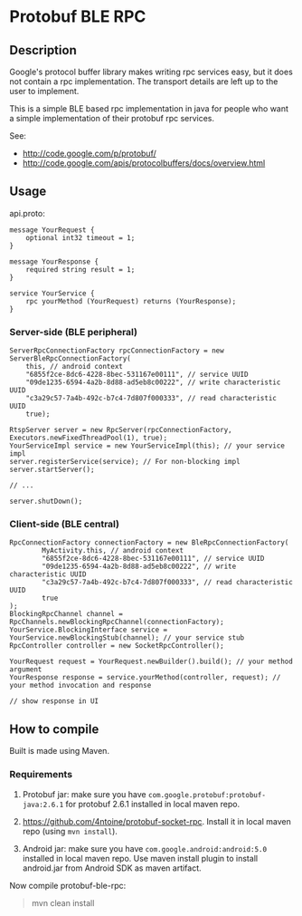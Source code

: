 # Protobuf BLE RPC

## Description

Google's protocol buffer library makes writing rpc services easy, but it does not contain a rpc implementation. The transport details are left up to the user to implement.

This is a simple BLE based rpc implementation in java for people who want a simple implementation of their protobuf rpc services.

See:
* http://code.google.com/p/protobuf/
* http://code.google.com/apis/protocolbuffers/docs/overview.html

## Usage

api.proto:
```
message YourRequest {
	optional int32 timeout = 1;
}

message YourResponse {
	required string result = 1;
}

service YourService {
	rpc yourMethod (YourRequest) returns (YourResponse);
}
```

### Server-side (BLE peripheral)

```
ServerRpcConnectionFactory rpcConnectionFactory = new ServerBleRpcConnectionFactory(
	this, // android context
    "6855f2ce-8dc6-4228-8bec-531167e00111", // service UUID
    "09de1235-6594-4a2b-8d88-ad5eb8c00222", // write characteristic UUID
    "c3a29c57-7a4b-492c-b7c4-7d807f000333", // read characteristic UUID
    true);

RtspServer server = new RpcServer(rpcConnectionFactory, Executors.newFixedThreadPool(1), true);
YourServiceImpl service = new YourServiceImpl(this); // your service impl
server.registerService(service); // For non-blocking impl
server.startServer();

// ...

server.shutDown();
```

### Client-side (BLE central)

```
RpcConnectionFactory connectionFactory = new BleRpcConnectionFactory(
        MyActivity.this, // android context
        "6855f2ce-8dc6-4228-8bec-531167e00111", // service UUID
        "09de1235-6594-4a2b-8d88-ad5eb8c00222", // write characteristic UUID
        "c3a29c57-7a4b-492c-b7c4-7d807f000333", // read characteristic UUID
        true
);
BlockingRpcChannel channel = RpcChannels.newBlockingRpcChannel(connectionFactory);
YourService.BlockingInterface service = YourService.newBlockingStub(channel); // your service stub
RpcController controller = new SocketRpcController();

YourRequest request = YourRequest.newBuilder().build(); // your method argument
YourResponse response = service.yourMethod(controller, request); // your method invocation and response

// show response in UI
```
## How to compile

Built is made using Maven.

### Requirements
1. Protobuf jar: make sure you have `com.google.protobuf:protobuf-java:2.6.1` for protobuf 2.6.1 installed in local maven repo.

2. https://github.com/4ntoine/protobuf-socket-rpc. Install it in local maven repo (using `mvn install`). 

3. Android jar: make sure you have `com.google.android:android:5.0` installed in local maven repo. Use maven install plugin to install android.jar from Android SDK as maven artifact.

Now compile protobuf-ble-rpc:
> mvn clean install
